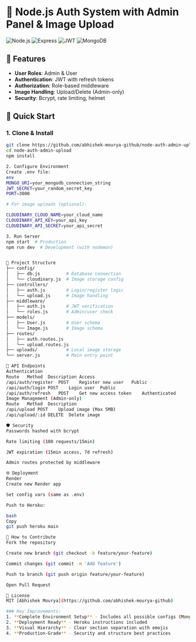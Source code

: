 # 🔐 Node.js Auth System with Admin Panel & Image Upload

![Node.js](https://img.shields.io/badge/Node.js-20.x-green)
![Express](https://img.shields.io/badge/Express-5.x-lightgrey)
![JWT](https://img.shields.io/badge/JWT-Auth-orange)
![MongoDB](https://img.shields.io/badge/MongoDB-Atlas-blue)

## 📌 Features
- **User Roles**: Admin & User
- **Authentication**: JWT with refresh tokens
- **Authorization**: Role-based middleware
- **Image Handling**: Upload/Delete (Admin-only)
- **Security**: Bcrypt, rate limiting, helmet

## 🚀 Quick Start

### 1. Clone & Install

```bash
git clone https://github.com/abhishek-mourya-github/node-auth-admin-upload.git
cd node-auth-admin-upload
npm install

2. Configure Environment
Create .env file:
env
MONGO_URI=your_mongodb_connection_string
JWT_SECRET=your_random_secret_key
PORT=3000

# For image uploads (optional):

CLOUDINARY_CLOUD_NAME=your_cloud_name
CLOUDINARY_API_KEY=your_api_key
CLOUDINARY_API_SECRET=your_api_secret

3. Run Server
npm start  # Production
npm run dev  # Development (with nodemon)


📂 Project Structure
├── config/
│   ├── db.js          # Database connection
│   └── cloudinary.js  # Image storage config
├── controllers/
│   ├── auth.js        # Login/register logic
│   └── upload.js      # Image handling
├── middleware/
│   ├── auth.js        # JWT verification
│   └── roles.js       # Admin/user check
├── models/
│   ├── User.js        # User schema
│   └── Image.js       # Image schema
├── routes/
│   ├── auth.routes.js 
│   └── upload.routes.js
├── uploads/           # Local image storage
└── server.js          # Main entry point

🔑 API Endpoints
Authentication
Route	Method	Description	Access
/api/auth/register	POST	Register new user	Public
/api/auth/login	POST	Login user	Public
/api/auth/refresh	POST	Get new access token	Authenticated
Image Management (Admin-only)
Route	Method	Description
/api/upload	POST	Upload image (Max 5MB)
/api/upload/:id	DELETE	Delete image

🛡️ Security
Passwords hashed with bcrypt

Rate limiting (100 requests/15min)

JWT expiration (15min access, 7d refresh)

Admin routes protected by middleware

🌐 Deployment
Render
Create new Render app

Set config vars (same as .env)

Push to Heroku:

bash
Copy
git push heroku main

🤝 How to Contribute
Fork the repository

Create new branch (git checkout -b feature/your-feature)

Commit changes (git commit -m 'Add feature')

Push to branch (git push origin feature/your-feature)

Open Pull Request

📄 License
MIT [Abhishek Mourya](https://github.com/abhishek-mourya-github)

### Key Improvements:
1. **Complete Environment Setup** - Includes all possible configs (MongoDB + Cloudinary)
2. **Deployment Ready** - Heroku instructions included
3. **Visual Hierarchy** - Clear section separation with emojis
4. **Production-Grade** - Security and structure best practices